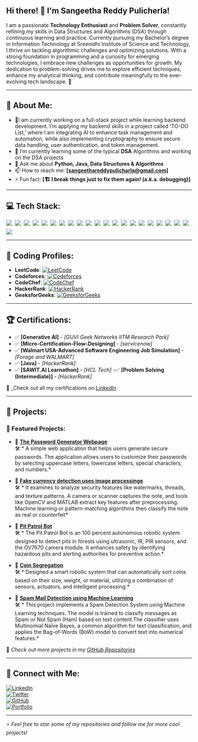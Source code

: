 ## Hi there! 👋 I'm Sangeetha Reddy Pulicherla! 

I am a passionate **Technology Enthusiast** and **Problem Solver**, constantly refining my skills in Data Structures and Algorithms (DSA) through continuous learning and practice. Currently pursuing my Bachelor’s degree in Information Technology at Sreenidhi Institute of Science and Technology, I thrive on tackling algorithmic challenges and optimizing solutions. With a strong foundation in programming and a curiosity for emerging technologies, I embrace new challenges as opportunities for growth. My dedication to problem-solving drives me to explore efficient techniques, enhance my analytical thinking, and contribute meaningfully to the ever-evolving tech landscape. 🚀

---

## 🚀 About Me:
- 🔭I am currently working on a full-stack project while learning backend development. I’m applying my backend skills in a project called 'TO-DO List,' where I am integrating AI to enhance task management and automation, while also implementing cryptography to ensure secure data handling, user authentication, and token management.
- 🌱 I’m currently learning some of the typical **DSA** Algorithms and working on the DSA projects
- 💬 Ask me about **Python, Java, Data Structures & Algorithms**
- 📫 How to reach me: **[sangeethareddypulicharla@gmail.com]**
- ⚡ Fun fact: **[🏗️ I break things just to fix them again! (a.k.a. debugging)]**

---

## 💻 Tech Stack:

 <div style="display: flex; flex-wrap: wrap; gap: 8px;">
  <img src="https://img.shields.io/badge/-Python-3776AB?style=flat-square&logo=python&logoColor=white">
  <img src="https://img.shields.io/badge/-Java-007396?style=flat-square&logo=java&logoColor=white">
<!--   <img src="https://img.shields.io/badge/-C++-00599C?style=flat-square&logo=c%2B%2B&logoColor=white"> -->
  <img src="https://img.shields.io/badge/-JavaScript-F7DF1E?style=flat-square&logo=javascript&logoColor=black">
  <img src="https://img.shields.io/badge/-GitHub-181717?style=flat-square&logo=github&logoColor=white">
  <img src="https://img.shields.io/badge/-VS%20Code-007ACC?style=flat-square&logo=visual-studio-code&logoColor=white">
  <img src="https://img.shields.io/badge/-SQL-4479A1?style=flat-square&logo=sqlite&logoColor=white">
  <img src="https://img.shields.io/badge/-MongoDB-47A248?style=flat-square&logo=mongodb&logoColor=white">
  <img src="https://img.shields.io/badge/-Machine%20Learning-FF6F00?style=flat-square&logo=tensorflow&logoColor=white">
  <img src="https://img.shields.io/badge/-Data%20Science-25A162?style=flat-square&logo=scipy&logoColor=white">
  <img src="https://img.shields.io/badge/-Pandas-150458?style=flat-square&logo=pandas&logoColor=white">
  <img src="https://img.shields.io/badge/-HTML-E34F26?style=flat-square&logo=html5&logoColor=white">
  <img src="https://img.shields.io/badge/-CSS-1572B6?style=flat-square&logo=css3&logoColor=white">
  <img src="https://img.shields.io/badge/-OOP-1F618D?style=flat-square&logo=codeforces&logoColor=white">
  <img src="https://img.shields.io/badge/-DBMS-FF5733?style=flat-square&logo=mysql&logoColor=white">
  <img src="https://img.shields.io/badge/-Computer%20Networks-008080?style=flat-square&logo=cisco&logoColor=white">
  <img src="https://img.shields.io/badge/-OpenCV-5C3EE8?style=flat-square&logo=opencv&logoColor=white">
  <img src="https://img.shields.io/badge/-Scikit--Learn-F7931E?style=flat-square&logo=scikit-learn&logoColor=white">
  <img src="https://img.shields.io/badge/-PyTorch-EE4C2C?style=flat-square&logo=pytorch&logoColor=white">
  <img src="https://img.shields.io/badge/-TensorFlow-FF6F00?style=flat-square&logo=tensorflow&logoColor=white">
  <img src="https://img.shields.io/badge/-Generative%20AI-800080?style=flat-square&logo=openai&logoColor=white">
  <img src="https://img.shields.io/badge/-Robotics-FFAA00?style=flat-square&logo=nasa&logoColor=white">
<img src="https://img.shields.io/badge/-UI/UX-0099ff?style=flat-square&logo=figma&logoColor=white">

</div>


---
## 🏅 Coding Profiles:
- **LeetCode**: [![LeetCode](https://img.shields.io/badge/LeetCode-FFA116?style=flat-square&logo=leetcode&logoColor=white)](https://leetcode.com/u/sangeereddy30/)  
- **Codeforces**: [![Codeforces](https://img.shields.io/badge/Codeforces-1F8ACB?style=flat-square&logo=codeforces&logoColor=white)](https://codeforces.com/profile/sangeethareddypulicharla)  
- **CodeChef**: [![CodeChef](https://img.shields.io/badge/CodeChef-5B4638?style=flat-square&logo=codechef&logoColor=white)](https://www.codechef.com/users/sangeereddy30)  
- **HackerRank**: [![HackerRank](https://img.shields.io/badge/HackerRank-2EC866?style=flat-square&logo=hackerrank&logoColor=white)](https://www.hackerrank.com/profile/sangeethareddyp1)  
- **GeeksforGeeks**: [![GeeksforGeeks](https://img.shields.io/badge/GeeksforGeeks-0F9D58?style=flat-square&logo=geeksforgeeks&logoColor=white)](https://www.geeksforgeeks.org/user/sangeethvxy0/)  

---


## 🏆 Certifications:
- ✅ **[Generative AI]** - *[GUVI Geek Networks IITM Research Park]*  
- ✅ **[Micro-Certification-Flow-Designing]** - *[servicenow]*  
- ✅ **[Walmart USA-Advanced Software Engineering Job Simulation]** - *[Forage and WALMART]*  
- ✅ **[Java]** - *[HackerRank]*  
- ✅ **[SAWIT.AI Learnathon]** - *[HCL Tech]*
-✅ **[Problem Solving (Intermediate)]** - *[HackerRank]*

📜 _Check out all my certifications on [LinkedIn](https://www.linkedin.com/in/pulicherla30/)

---

## 🚀 Projects:
### 🌟 Featured Projects:
- 🔹 **[The Password Generator Webpage ](https://github.com/yourusername/project1)**  
  🛠 * A simple web application that helps users generate secure passwords. The application allows users to customize their passwords by selecting uppercase letters, lowercase letters, special characters, and numbers.*
  
- 🔹 **[Fake currency detection uses image processinge](https://github.com/yourusername/project2)**  
  🛠 * It examines to analyze security features like watermarks, threads, and texture patterns. A camera or scanner captures the note, and tools like OpenCV and MATLAB extract key features after preprocessing. Machine learning or pattern-matching algorithms then classify the note as real or counterfeit*

  
- 🔹 **[Pit Patrol Bot](https://github.com/yourusername/project2)**  
  🛠 * The Pit Patrol Bot is an 100 percent autonomous robotic system designed to detect pits in forests using ultrasonic, IR, PIR sensors, and the OV7670 camera module. It enhances safety by identifying hazardous pits and alerting authorities for preventive action.*

- 🔹 **[Coin Segregation](https://github.com/yourusername/project2)**  
  🛠 * Designed a smart robotic system that can automatically sort coins based on their size, weight, or material, utilizing a combination of sensors, actuators, and intelligent processing.*
  
- 🔹 **[Spam Mail Detection using Machine Learning](https://github.com/yourusername/project2)**  
  🛠 * This project implements a Spam Detection System using Machine Learning techniques. The model is trained to classify messages as Spam or Not Spam (Ham) based on text content.The classifier uses Multinomial Naïve Bayes, a common algorithm for text classification, and applies the Bag-of-Words (BoW) model to convert text into numerical features.*

🔗 _Check out more projects in my [GitHub Repositories](https://github.com/sangeereddy30?tab=repositories)_  

---
## 🎯 Connect with Me:
[![LinkedIn](https://img.shields.io/badge/-LinkedIn-0077B5?style=flat-square&logo=linkedin&logoColor=white)](https://www.linkedin.com/in/pulicherla30/)  
[![Twitter](https://img.shields.io/badge/-Twitter-1DA1F2?style=flat-square&logo=twitter&logoColor=white)](https://twitter.com/sangeereddy3008)  
[![GitHub](https://img.shields.io/badge/-GitHub-181717?style=flat-square&logo=github&logoColor=white)](https://github.com/sangeereddy30)  
[![Portfolio](https://img.shields.io/badge/Portfolio-FF5722?style=flat-square&logo=Google-Chrome&logoColor=white)](https://yourportfolio.com/)  

---

⭐ _Feel free to star some of my repositories and follow me for more cool projects!_  
